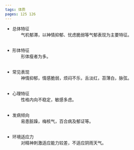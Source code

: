 ```yaml
---
tags: 体质
pages: 125 126
---
```

+ 总体特征<br>
	&emsp;&emsp;气机郁滞，以神情抑郁、忧虑脆弱等气郁表现为主要特征。<br></br>
	
+ 形体特征<br>
	&emsp;&emsp;形体瘦者为多。<br></br>
	
+ 常见表现<br>
	&emsp;&emsp;神情抑郁，情感脆弱，烦闷不乐，舌淡红，苔薄白，脉弦。<br></br>
	
+ 心理特征<br>
	&emsp;&emsp;性格内向不稳定，敏感多虑。<br></br>
	
+ 发病倾向<br>
	&emsp;&emsp;易患脏躁，梅核气，百合病及郁证等。<br></br>
	
+ 环境适应力<br>
	&emsp;&emsp;对精神刺激适应能力较差，不适应阴雨天气。
